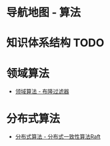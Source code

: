 # 导航地图 - 算法

# 知识体系结构 TODO

# 领域算法

* [领域算法 - 布隆过滤器](/md/algorithm/domain/alg-domain-bloom-filter.md)


# 分布式算法

* [分布式算法 - 分布式一致性算法Raft](/md/algorithm/distribute/alg-distribute-raft.md)


